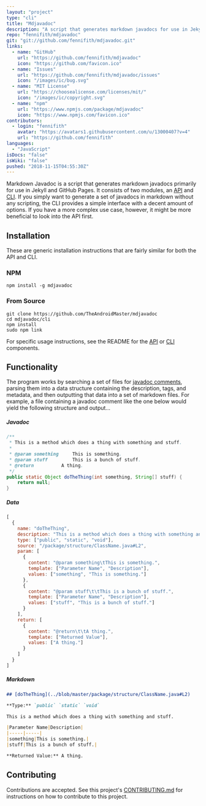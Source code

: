 ```yaml
---
layout: "project"
type: "cli"
title: "Mdjavadoc"
description: "A script that generates markdown javadocs for use in Jekyll and GitHub Pages."
repo: "fennifith/mdjavadoc"
git: "git://github.com/fennifith/mdjavadoc.git"
links: 
  - name: "GitHub"
    url: "https://github.com/fennifith/mdjavadoc"
    icon: "https://github.com/favicon.ico"
  - name: "Issues"
    url: "https://github.com/fennifith/mdjavadoc/issues"
    icon: "/images/ic/bug.svg"
  - name: "MIT License"
    url: "https://choosealicense.com/licenses/mit/"
    icon: "/images/ic/copyright.svg"
  - name: "npm"
    url: "https://www.npmjs.com/package/mdjavadoc"
    icon: "https://www.npmjs.com/favicon.ico"
contributors: 
  - login: "fennifith"
    avatar: "https://avatars1.githubusercontent.com/u/13000407?v=4"
    url: "https://github.com/fennifith"
languages: 
  - "JavaScript"
isDocs: "false"
isWiki: "false"
pushed: "2018-11-15T04:55:30Z"
---
```


Markdown Javadoc is a script that generates markdown javadocs primarily for use in Jekyll and GitHub Pages. It consists of two modules, an [API](https://github.com/fennifith/mdjavadoc/blob/master/./api/README.md) and [CLI](https://github.com/fennifith/mdjavadoc/blob/master/./cli/README.md). If you simply want to generate a set of javadocs in markdown without any scripting, the CLI provides a simple interface with a decent amount of options. If you have a more complex use case, however, it might be more beneficial to look into the API first.

## Installation

These are generic installation instructions that are fairly similar for both the API and CLI. 

### NPM

```shell
npm install -g mdjavadoc
```

### From Source

```shell
git clone https://github.com/TheAndroidMaster/mdjavadoc
cd mdjavadoc/cli
npm install
sudo npm link
```

For specific usage instructions, see the README for the [API](https://github.com/fennifith/mdjavadoc/blob/master/./api/README.md) or [CLI](https://github.com/fennifith/mdjavadoc/blob/master/./cli/README.md) components.

## Functionality

The program works by searching a set of files for [javadoc comments](https://www.oracle.com/technetwork/java/javase/documentation/index-137868.html), parsing them into a data structure containing the description, tags, and metadata, and then outputting that data into a set of markdown files. For example, a file containing a javadoc comment like the one below would yield the following structure and output...

##### Javadoc

```java
/**
 * This is a method which does a thing with something and stuff.
 * 
 * @param something		This is something.
 * @param stuff			This is a bunch of stuff.
 * @return			A thing.
 */
public static Object doTheThing(int something, String[] stuff) {
	return null;
}
```

##### Data

```javascript
[
  {
    name: "doTheThing",
    description: "This is a method which does a thing with something and stuff.",
    type: ["public", "static", "void"],
    source: "/package/structure/ClassName.java#L2",
    param: [
      {
        content: "@param something\tThis is something.",
        template: ["Parameter Name", "Description"],
        values: ["something", "This is something."]
      },
      {
        content: "@param stuff\t\tThis is a bunch of stuff.",
        template: ["Parameter Name", "Description"],
        values: ["stuff", "This is a bunch of stuff."]
      }
    ],
    return: [
      {
        content: "@return\t\tA thing.",
        template: ["Returned Value"],
        values: ["A thing."]
      }
    ]
  }
]
```

##### Markdown

```md
## [doTheThing](../blob/master/package/structure/ClassName.java#L2)

**Type:** `public` `static` `void`

This is a method which does a thing with something and stuff.

|Parameter Name|Description|
|-----|-----|
|something|This is something.|
|stuff|This is a bunch of stuff.|

**Returned Value:** A thing.
```

## Contributing

Contributions are accepted. See this project's [CONTRIBUTING.md](https://github.com/fennifith/mdjavadoc/blob/master/./.github/CONTRIBUTING.md) for instructions on how to contribute to this project.
